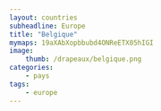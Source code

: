 ```yaml
---
layout: countries
subheadline: Europe
title: "Belgique"
mymaps: 19aXAbXopbbubd4ONReETX05hIGI
image:
    thumb: /drapeaux/belgique.png
categories:
    - pays
tags:
    - europe
---
```

